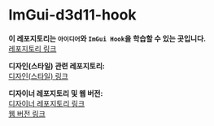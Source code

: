 # ImGui-d3d11-hook

**이 레포지토리는 `아이디어`와 `ImGui Hook`을 학습할 수 있는 곳입니다.**  
[레포지토리 링크](https://github.com/rdbo/ImGui-DirectX-11-Kiero-Hook)

**디자인(스타일) 관련 레포지토리:**  
[디자인(스타일) 링크](https://github.com/GraphicsProgramming/dear-imgui-styles)

**디자이너 레포지토리 및 웹 버전:**  
[디자이너 레포지토리 링크](https://github.com/Raais/ImStudio)  
[웹 버전 링크](https://raais.github.io/ImStudio)
